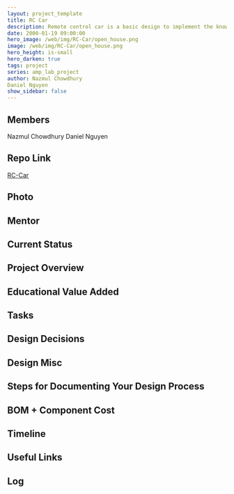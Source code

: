 ```yaml
---
layout: project_template
title: RC Car
description: Remote control car is a basic design to implement the knowledge of Electrical and Computer Engineering. Many features can be added to this basic design of RC Car. My RC car will have a very high speed, a great range(around 100 metres from the remote) and more. It will also have the ability to travel with different speeds
date: 2000-01-19 09:00:00
hero_image: /web/img/RC-Car/open_house.png
image: /web/img/RC-Car/open_house.png
hero_height: is-small
hero_darken: true
tags: project
series: amp_lab_project
author: Nazmul Chowdhury
Daniel Nguyen
show_sidebar: false
---
```




## Members
Nazmul Chowdhury
Daniel Nguyen

## Repo Link
<a class="button is-link" href="https://github.com/Amp-Lab-at-VT/RC-Car" >RC-Car</a>

## Photo

## Mentor

## Current Status

## Project Overview


## Educational Value Added


## Tasks

## Design Decisions

## Design Misc

## Steps for Documenting Your Design Process

## BOM + Component Cost

## Timeline

## Useful Links

## Log
            